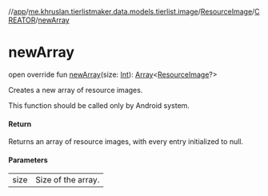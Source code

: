 //[app](../../../../index.md)/[me.khruslan.tierlistmaker.data.models.tierlist.image](../../index.md)/[ResourceImage](../index.md)/[CREATOR](index.md)/[newArray](new-array.md)

# newArray

open override fun [newArray](new-array.md)(size: [Int](https://kotlinlang.org/api/latest/jvm/stdlib/kotlin/-int/index.html)): [Array](https://kotlinlang.org/api/latest/jvm/stdlib/kotlin/-array/index.html)&lt;[ResourceImage](../index.md)?&gt;

Creates a new array of resource images.

This function should be called only by Android system.

#### Return

Returns an array of resource images, with every entry initialized to null.

#### Parameters

| | |
|---|---|
| size | Size of the array. |
